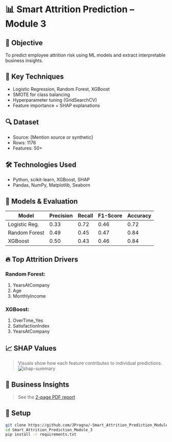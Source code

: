 # 📊 Smart Attrition Prediction – Module 3

## 🎯 Objective
To predict employee attrition risk using ML models and extract interpretable business insights.

## 🧠 Key Techniques
- Logistic Regression, Random Forest, XGBoost
- SMOTE for class balancing
- Hyperparameter tuning (GridSearchCV)
- Feature importance + SHAP explanations

## 🔍 Dataset
- Source: [Mention source or synthetic]
- Rows: 1176
- Features: 50+

## 🛠️ Technologies Used
- Python, scikit-learn, XGBoost, SHAP
- Pandas, NumPy, Matplotlib, Seaborn

## 🧪 Models & Evaluation
| Model             | Precision | Recall | F1-Score | Accuracy |
|------------------|-----------|--------|----------|----------|
| Logistic Reg.     | 0.33      | 0.72   | 0.46     | 0.72     |
| Random Forest     | 0.49      | 0.45   | 0.47     | 0.84     |
| XGBoost           | 0.50      | 0.43   | 0.46     | 0.84     |

## 🔥 Top Attrition Drivers
### Random Forest:
1. YearsAtCompany
2. Age
3. MonthlyIncome

### XGBoost:
1. OverTime_Yes
2. SatisfactionIndex
3. YearsAtCompany

## 📈 SHAP Values
> Visuals show how each feature contributes to individual predictions.
![shap-summary](outputs/shap_values/shap_summary_plot.png)

## 📄 Business Insights
> See the [2-page PDF report](reports/Attrition_Insights_Report.pdf)

## 🧰 Setup
```bash
git clone https://github.com/JPragna/-Smart_Attrition_Prediction_Module_3
cd Smart_Attrition_Prediction_Module_3
pip install -r requirements.txt
